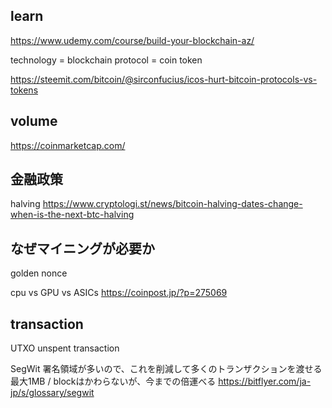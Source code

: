 ## learn
https://www.udemy.com/course/build-your-blockchain-az/

technology = blockchain
protocol = coin
token

https://steemit.com/bitcoin/@sirconfucius/icos-hurt-bitcoin-protocols-vs-tokens

## volume
https://coinmarketcap.com/

## 金融政策
halving
https://www.cryptologi.st/news/bitcoin-halving-dates-change-when-is-the-next-btc-halving

## なぜマイニングが必要か
golden nonce 

cpu vs GPU vs ASICs
https://coinpost.jp/?p=275069

## transaction
UTXO unspent transaction

SegWit
署名領域が多いので、これを削減して多くのトランザクションを渡せる
最大1MB / blockはかわらないが、今までの倍運べる
https://bitflyer.com/ja-jp/s/glossary/segwit
